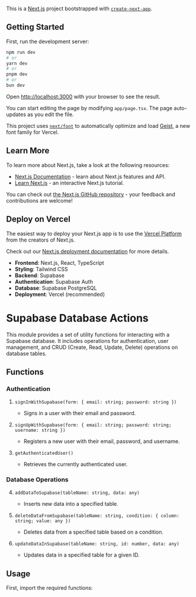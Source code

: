 This is a [Next.js](https://nextjs.org) project bootstrapped with [`create-next-app`](https://nextjs.org/docs/app/api-reference/cli/create-next-app).

## Getting Started

First, run the development server:

```bash
npm run dev
# or
yarn dev
# or
pnpm dev
# or
bun dev
```

Open [http://localhost:3000](http://localhost:3000) with your browser to see the result.

You can start editing the page by modifying `app/page.tsx`. The page auto-updates as you edit the file.

This project uses [`next/font`](https://nextjs.org/docs/app/building-your-application/optimizing/fonts) to automatically optimize and load [Geist](https://vercel.com/font), a new font family for Vercel.

## Learn More

To learn more about Next.js, take a look at the following resources:

- [Next.js Documentation](https://nextjs.org/docs) - learn about Next.js features and API.
- [Learn Next.js](https://nextjs.org/learn) - an interactive Next.js tutorial.

You can check out [the Next.js GitHub repository](https://github.com/vercel/next.js) - your feedback and contributions are welcome!

## Deploy on Vercel

The easiest way to deploy your Next.js app is to use the [Vercel Platform](https://vercel.com/new?utm_medium=default-template&filter=next.js&utm_source=create-next-app&utm_campaign=create-next-app-readme) from the creators of Next.js.

Check out our [Next.js deployment documentation](https://nextjs.org/docs/app/building-your-application/deploying) for more details.

- **Frontend**: Next.js, React, TypeScript
- **Styling**: Tailwind CSS
- **Backend**: Supabase
- **Authentication**: Supabase Auth
- **Database**: Supabase PostgreSQL
- **Deployment**: Vercel (recommended)

# Supabase Database Actions

This module provides a set of utility functions for interacting with a Supabase database. It includes operations for authentication, user management, and CRUD (Create, Read, Update, Delete) operations on database tables.

## Functions

### Authentication

1. `signInWithSupabase(form: { email: string; password: string })`

   - Signs in a user with their email and password.

2. `signUpWithSupabase(form: { email: string; password: string; username: string })`

   - Registers a new user with their email, password, and username.

3. `getAuthenticatedUser()`
   - Retrieves the currently authenticated user.

### Database Operations

4. `addDataToSupabase(tableName: string, data: any)`

   - Inserts new data into a specified table.

5. `deleteDataFromSupabase(tableName: string, condition: { column: string; value: any })`

   - Deletes data from a specified table based on a condition.

6. `updateDataInSupabase(tableName: string, id: number, data: any)`
   - Updates data in a specified table for a given ID.

## Usage

First, import the required functions:
